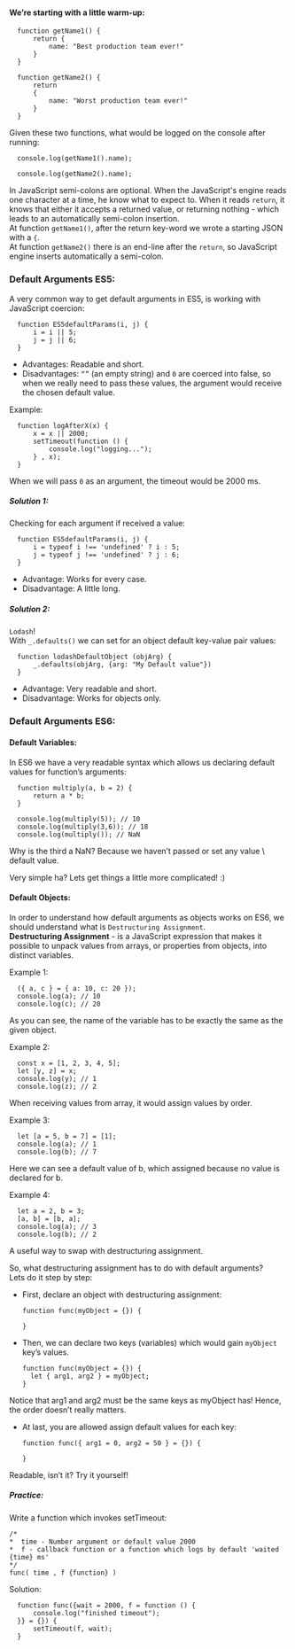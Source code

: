 

#### We’re starting with a little warm-up:  
```  
  function getName1() {  
      return {
          name: "Best production team ever!"
      }
  }
```

```  
  function getName2() {
      return
      {
          name: "Worst production team ever!"
      }
  }  
```
Given these two functions, what would be logged on the console after running:
```  
  console.log(getName1().name);  
```
```  
  console.log(getName2().name);
```

In JavaScript semi-colons are optional. When the JavaScript's engine reads one character at a time, he know what to expect to. When it reads `return`, it knows that either it accepts a returned value, or returning nothing - which leads to an automatically semi-colon insertion.  
At function `getName1()`, after the return key-word we wrote a starting JSON with a `{`.  
At function `getName2()` there is an end-line after the `return`, so JavaScript engine inserts automatically a semi-colon. 

### Default Arguments ES5:
A very common way to get default arguments in ES5, is working with JavaScript coercion:
```  
  function ES5defaultParams(i, j) {
      i = i || 5;
      j = j || 6;
  }
```
* Advantages: Readable and short.  
* Disadvantages: `“”` (an empty string) and `0` are coerced into false, so when we really need to pass these values, the argument would receive the chosen default value.

Example:  
```  
  function logAfterX(x) {
      x = x || 2000;
      setTimeout(function () {
          console.log("logging...");
      } , x);
  }
```
When we will pass `0` as an argument, the timeout would be 2000 ms.

##### Solution 1:
Checking for each argument if received a value:
```  
  function ES5defaultParams(i, j) {
      i = typeof i !== 'undefined' ? i : 5;
      j = typeof j !== 'undefined' ? j : 6;
  }
```

* Advantage: Works for every case.  
* Disadvantage: A little long.

##### Solution 2:
`Lodash`!  
With `_.defaults()` we can set for an object default key-value pair values:
```  
  function lodashDefaultObject (objArg) {
      _.defaults(objArg, {arg: "My Default value"})
  }
```
* Advantage: Very readable and short.  
* Disadvantage: Works for objects only.  


### Default Arguments ES6:
#### Default Variables:
In ES6 we have a very readable syntax which allows us declaring default values for function’s arguments:
```  
  function multiply(a, b = 2) {
      return a * b;
  }
```

```  
  console.log(multiply(5)); // 10
  console.log(multiply(3,6)); // 18
  console.log(multiply()); // NaN
```
Why is the third a NaN? Because we haven’t passed or set any value \ default value.  

Very simple ha? Lets get things a little more complicated! :)

#### Default Objects:
In order to understand how default arguments as objects works on ES6, we should understand what is `Destructuring Assignment`.  
__Destructuring Assignment__ - is a JavaScript expression that makes it possible to unpack values from arrays, or properties from objects, into distinct variables.  

Example 1:
```  
  ({ a, c } = { a: 10, c: 20 });
  console.log(a); // 10
  console.log(c); // 20
```
As you can see, the name of the variable has to be exactly the same as the given object.

Example 2:  
```  
  const x = [1, 2, 3, 4, 5];
  let [y, z] = x;
  console.log(y); // 1
  console.log(z); // 2
```
When receiving values from array, it would assign values by order.

Example 3:  
```
  let [a = 5, b = 7] = [1];
  console.log(a); // 1
  console.log(b); // 7
```
Here we can see a default value of b, which assigned because no value is declared for b.

Example 4:  
```
  let a = 2, b = 3;
  [a, b] = [b, a];
  console.log(a); // 3
  console.log(b); // 2
```
A useful way to swap with destructuring assignment.


So, what destructuring assignment has to do with default arguments?  
Lets do it step by step:  
* First, declare an object with destructuring assignment:  
    ```  
  function func(myObject = {}) {

  }
    ```

* Then, we can declare two keys (variables) which would gain `myObject` key’s values.  
    ```  
  function func(myObject = {}) {
      let { arg1, arg2 } = myObject;
  }
    ```
Notice that arg1 and arg2 must be the same keys as myObject has! Hence, the order doesn’t really matters.

* At last, you are allowed assign default values for each key:  
    ```  
  function func({ arg1 = 0, arg2 = 50 } = {}) {

  }
    ```
Readable, isn’t it?
Try it yourself!

##### Practice:  
Write a function which invokes setTimeout:
   ```  
 /*
 *  time - Number argument or default value 2000
 *  f - callback function or a function which logs by default 'waited {time} ms'
 */
func( time , f {function} )
 ```
Solution:  
```
  function func({wait = 2000, f = function () {
      console.log("finished timeout");
  }} = {}) {
      setTimeout(f, wait);
  }
```

